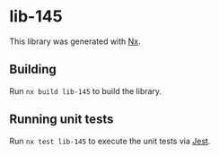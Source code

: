 # lib-145

This library was generated with [Nx](https://nx.dev).

## Building

Run `nx build lib-145` to build the library.

## Running unit tests

Run `nx test lib-145` to execute the unit tests via [Jest](https://jestjs.io).
